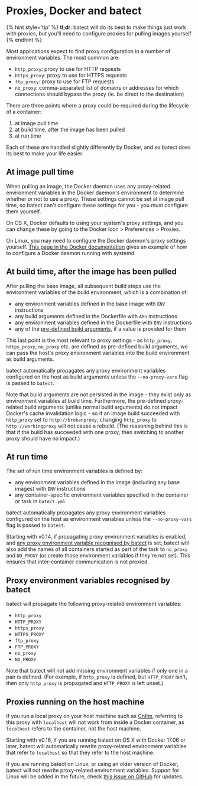 # Proxies, Docker and batect

{% hint style='tip' %}
**tl;dr**: batect will do its best to make things just work with proxies, but you'll need to configure proxies for pulling images yourself
{% endhint %}

Most applications expect to find proxy configuration in a number of environment variables. The most common are:

* `http_proxy`: proxy to use for HTTP requests
* `https_proxy`: proxy to use for HTTPS requests
* `ftp_proxy`: proxy to use for FTP requests
* `no_proxy`: comma-separated list of domains or addresses for which connections should bypass the proxy (ie.
  be direct to the destination)

There are three points where a proxy could be required during the lifecycle of a container:

1. at image pull time
2. at build time, after the image has been pulled
3. at run time

Each of these are handled slightly differently by Docker, and so batect does its best to make your life easier.

## At image pull time

When pulling an image, the Docker daemon uses any proxy-related environment variables in the Docker daemon's
environment to determine whether or not to use a proxy. These settings cannot be set at image pull time, so
batect can't configure these settings for you - you must configure them yourself.

On OS X, Docker defaults to using your system's proxy settings, and you can change these by going to the Docker icon >
Preferences > Proxies.

On Linux, you may need to configure the Docker daemon's proxy settings yourself.
[This page in the Docker documentation](https://docs.docker.com/engine/admin/systemd/#httphttps-proxy) gives an example of
how to configure a Docker daemon running with systemd.

## At build time, after the image has been pulled

After pulling the base image, all subsequent build steps use the environment variables of the build environment, which is a
combination of:

* any environment variables defined in the base image with `ENV` instructions
* any build arguments defined in the Dockerfile with `ARG` instructions
* any environment variables defined in the Dockerfile with `ENV` instructions
* any of the [pre-defined build arguments](https://docs.docker.com/engine/reference/builder/#predefined-args), if a value is
  provided for them

This last point is the most relevant to proxy settings - as `http_proxy`, `https_proxy`, `no_proxy` etc. are defined as
pre-defined build arguments, we can pass the host's proxy environment variables into the build environment as build arguments.

batect automatically propagates any proxy environment variables configured on the host as build arguments unless the `--no-proxy-vars`
flag is passed to `batect`.

Note that build arguments are not persisted in the image - they exist only as environment variables at build time. Furthermore,
the pre-defined proxy-related build arguments (unlike normal build arguments) do not impact Docker's cache invalidation logic -
so if an image build succeeded with `http_proxy` set to `http://brokenproxy`, changing `http_proxy` to `http://workingproxy` will
not cause a rebuild. (The reasoning behind this is that if the build has succeeded with one proxy, then switching to another
proxy should have no impact.)

## At run time

The set of run time environment variables is defined by:

* any environment variables defined in the image (including any base images) with `ENV` instructions
* any container-specific environment variables specified in the container or task in `batect.yml`

batect automatically propagates any proxy environment variables configured on the host as environment variables unless the
`--no-proxy-vars` flag is passed to `batect`.

Starting with v0.14, if propagating proxy environment variables is enabled, and
[any proxy environment variable recognised by batect](#proxy-environment-variables-recognised-by-batect) is set, batect will also add the names
of all containers started as part of the task to `no_proxy` and `NO_PROXY` (or create those environment variables if they're not set).
This ensures that inter-container communication is not proxied.

## Proxy environment variables recognised by batect

batect will propagate the following proxy-related environment variables:

* `http_proxy`
* `HTTP_PROXY`
* `https_proxy`
* `HTTPS_PROXY`
* `ftp_proxy`
* `FTP_PROXY`
* `no_proxy`
* `NO_PROXY`

Note that batect will not add missing environment variables if only one in a pair is defined. (For example, if `http_proxy` is
defined, but `HTTP_PROXY` isn't, then only `http_proxy` is propagated and `HTTP_PROXY` is left unset.)

## Proxies running on the host machine

If you run a local proxy on your host machine such as [Cntlm](http://cntlm.sourceforge.net/), referring to this proxy with `localhost`
will not work from inside a Docker container, as `localhost` refers to the container, not the host machine.

Starting with v0.16, if you are running batect on OS X with Docker 17.06 or later, batect will automatically rewrite proxy-related environment
variables that refer to `localhost` so that they refer to the host machine.

If you are running batect on Linux, or using an older version of Docker, batect will not rewrite proxy-related environment variables.
Support for Linux will be added in the future, check [this issue on GitHub](https://github.com/charleskorn/batect/issues/10) for updates.
